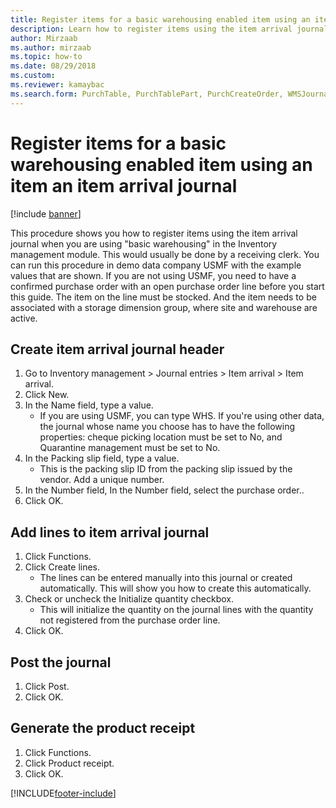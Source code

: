 ```yaml
--- 
title: Register items for a basic warehousing enabled item using an item an item arrival journal
description: Learn how to register items using the item arrival journal when you are using "basic warehousing" in the Inventory management module.
author: Mirzaab
ms.author: mirzaab
ms.topic: how-to
ms.date: 08/29/2018
ms.custom:
ms.reviewer: kamaybac    
ms.search.form: PurchTable, PurchTablePart, PurchCreateOrder, WMSJournalTable, WMSJournalCreate, PurchEditLines 
---
```


# Register items for a basic warehousing enabled item using an item an item arrival journal

[!include [banner](../../includes/banner.md)]

This procedure shows you how to register items using the item arrival journal when you are using "basic warehousing" in the Inventory management module. This would usually be done by a receiving clerk. You can run this procedure in demo data company USMF with the example values that are shown.  If you are not using USMF, you need to have a confirmed purchase order with an open purchase order line before you start this guide. The item on the line must be stocked. And the item needs to be associated with a storage dimension group, where site and warehouse are active.


## Create item arrival journal header
1. Go to Inventory management > Journal entries > Item arrival > Item arrival.
2. Click New.
3. In the Name field, type a value.
    * If you are using USMF, you can type WHS. If you're using other data, the journal whose name you choose has to have the following properties: cheque picking location must be set to No, and Quarantine management must be set to No.  
4. In the Packing slip field, type a value.
    * This is the packing slip ID from the packing slip issued by the vendor. Add a unique number.  
5. In the Number field, In the Number field, select the purchase order..
6. Click OK.

## Add lines to item arrival journal
1. Click Functions.
2. Click Create lines.
    * The lines can be entered manually into this journal or created automatically. This will show you how to create this automatically.  
3. Check or uncheck the Initialize quantity checkbox.
    * This will initialize the quantity on the journal lines with the quantity not registered from the purchase order line.  
4. Click OK.

## Post the journal
1. Click Post.
2. Click OK.

## Generate the product receipt
1. Click Functions.
2. Click Product receipt.
3. Click OK.



[!INCLUDE[footer-include](../../../includes/footer-banner.md)]